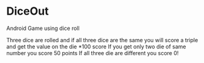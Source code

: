 # DiceOut
Android Game  using dice roll

Three dice are rolled and if all three dice are the same you will score a triple and get the value on the die *100 score 
If you get only two die of same number you score 50 points
If all three die are different you score 0!
